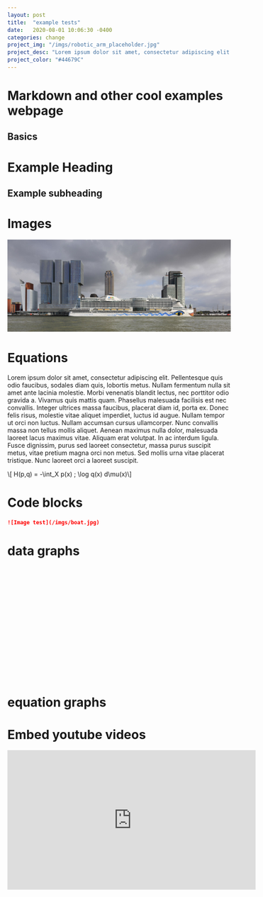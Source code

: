 ```yaml
---
layout: post
title:  "example tests"
date:   2020-08-01 10:06:30 -0400
categories: change
project_img: "/imgs/robotic_arm_placeholder.jpg"
project_desc: "Lorem ipsum dolor sit amet, consectetur adipiscing elit. Ut dolor metus, molestie ac quam vitae, vulputate congue felis. Etiam dictum neque ante, ac efficitur sapien commodo non. Quisque et venenatis risus, non interdum dui."
project_color: "#44679C"
---
```


# Markdown and other cool examples webpage

## Basics

# Example Heading
## Example subheading

# Images

![Image test](/imgs/boat.jpg)


# Equations

Lorem ipsum dolor sit amet, consectetur adipiscing elit. Pellentesque quis odio faucibus, sodales diam quis, lobortis metus. Nullam fermentum nulla sit amet ante lacinia molestie. Morbi venenatis blandit lectus, nec porttitor odio gravida a. Vivamus quis mattis quam. Phasellus malesuada facilisis est nec convallis. Integer ultrices massa faucibus, placerat diam id, porta ex. Donec felis risus, molestie vitae aliquet imperdiet, luctus id augue. Nullam tempor ut orci non luctus. Nullam accumsan cursus ullamcorper. Nunc convallis massa non tellus mollis aliquet. Aenean maximus nulla dolor, malesuada laoreet lacus maximus vitae. Aliquam erat volutpat. In ac interdum ligula. Fusce dignissim, purus sed laoreet consectetur, massa purus suscipit metus, vitae pretium magna orci non metus. Sed mollis urna vitae placerat tristique. Nunc laoreet orci a laoreet suscipit.

<!-- $$\tilde G = \mathbb{R}^2 \ltimes O(2)$$ -->

\\[ H(p,q) = -\int_X p(x) \; \log q(x) d\mu(x)\\]


# Code blocks

```markdown
![Image test](/imgs/boat.jpg)
```


# data graphs

<div id="tester" style="width:600px;height:250px;"></div>

<script type="text/javascript">
	TESTER = document.getElementById('tester');

	Plotly.plot( TESTER, [{
	    x: [1, 2, 3, 4, 5],
	    y: [1, 2, 4, 8, 16] }], { 
	    margin: { t: 0 } }, {showSendToCloud:true} );
</script>

# equation graphs 

<canvas id="myCanvas" width="578" height="300"></canvas>
<script>
  var myGraph = new Graph({
    canvasId: 'myCanvas',
    minX: -10,
    minY: -10,
    maxX: 10,
    maxY: 10,
    unitsPerTick: 1
  });

  myGraph.equations.push([(function(x) {
    return 5 * Math.sin(x);
  }), 'green', 3]);
  myGraph.equations.push([(function(x) {
    return x * x;
  }), 'blue', 3]);
  myGraph.equations.push([(function(x) {
    return 1 * x;
  }), 'red', 3]);
  myGraph.redraw();

</script>

# Embed youtube videos

<iframe width="560" height="315" src="https://www.youtube.com/embed/9LssTi4X8jY" frameborder="0" allow="accelerometer; autoplay; clipboard-write; encrypted-media; gyroscope; picture-in-picture" allowfullscreen></iframe>
